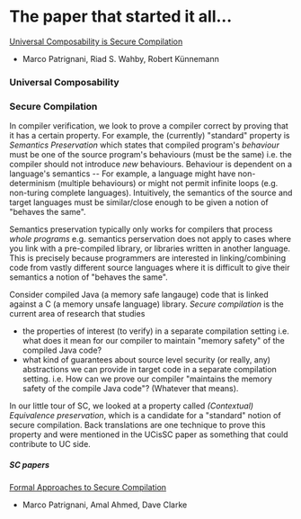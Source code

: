 # The paper that started it all...

[Universal Composability is Secure Compilation](https://arxiv.org/pdf/1910.08634.pdf)
- Marco Patrignani, Riad S. Wahby, Robert Künnemann

### Universal Composability

### Secure Compilation

In compiler verification, we look to prove a compiler correct by proving that it has a certain property.
For example, the (currently) "standard" property is _Semantics Preservation_ which states that compiled
program's _behaviour_ must be one of the source program's behaviours (must be the same) i.e. the compiler should not introduce _new_ behaviours.
Behaviour is dependent on a language's semantics -- For example, a language might have non-determinism (multiple behaviours) or might not
permit infinite loops (e.g. non-turing complete languages). Intuitively, the semantics of the source and target languages must be
similar/close enough to be given a notion of "behaves the same".  

Semantics preservation typically only works for compilers that process _whole programs_ e.g. semantics perservation does not apply
to cases where you link with a pre-compiled library, or libraries written in another language. This is precisely because programmers
are interested in linking/combining code from vastly different source languages where it is difficult to give their semantics a notion of "behaves the same".  

Consider compiled Java (a memory safe langauge) code that is linked against a C (a memory unsafe language) library.
*Secure compilation* is the current area of research that studies
- the properties of interest (to verify) in a separate compilation setting  i.e. what does it mean for our compiler to
maintain "memory safety" of the compiled Java code?
- what kind of guarantees about source level security (or really, any) abstractions we can provide in target code in a separate compilation setting.
i.e. How can we prove our compiler "maintains the memory safety of the compile Java code"? (Whatever that means).

In our little tour of SC, we looked at a property called _(Contextual) Equivalence preservation_, which is a candidate for a "standard" notion of secure compilation.
Back translations are one technique to prove this property and were mentioned in the UCisSC paper as something that could contribute to UC side.

##### SC papers
[Formal Approaches to Secure Compilation](https://theory.stanford.edu/~mp/mp/Publications_files/main-full.pdf)
- Marco Patrignani, Amal Ahmed, Dave Clarke

